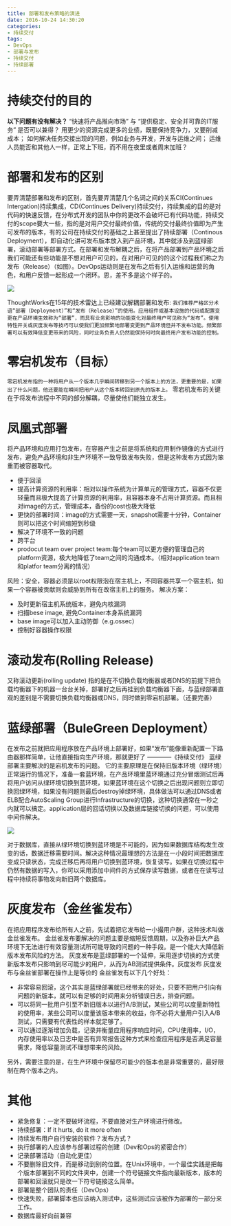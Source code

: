 ```yaml
---
title: 部署和发布策略的演进
date: 2016-10-24 14:30:20
categories:
- 持续交付
tags:
- DevOps
- 部署与发布
- 持续交付
- 持续部署
---
```

# 持续交付的目的
**以下问题有没有解决？**
“快速将产品推向市场” 与 “提供稳定、安全并可靠的IT服务” 是否可以兼得？
用更少的资源完成更多的业绩，既要保持竞争力，又要削减成本；
如何解决任务交接出现的问题，例如业务与开发，开发与运维之间；
运维人员能否和其他人一样，正常上下班，而不用在夜里或者周末加班？

<!--more-->
# 部署和发布的区别
要弄清楚部署和发布的区别，首先要弄清楚几个名词之间的关系CI(Continues Intergation)持续集成，CD(Continues Delivery)持续交付，持续集成的目的是对代码的快速反馈，在分布式开发的团队中你的更改不会破坏已有代码功能，持续交付的scope要大一些，指的是对用户交付最终价值，传统的交付最终价值即为产生可发布的版本，有的公司在持续交付的基础之上甚至提出了持续部署（Continous Deployment），即自动化讲可发布版本放入到产品环境，其中就涉及到蓝绿部署，滚动部署等部署方式。在部署和发布解耦之后，在将产品部署到产品环境之后我们可能还有些功能是不想对用户可见的，在对用户可见的的这个过程我们称之为发布（Release）（如图）。DevOps运动则是在发布之后有引入运维和运营的角色，和用户反馈一起形成一个闭环。恩，差不多是这个样子的。

![](https://puppet.com/sites/default/files/2016-09/puppet_continuous_diagram.gif)

ThoughtWorks在15年的技术雷达上已经建议解耦部署和发布:
```我们推荐严格区分术语“部署（Deployment）”和“发布（Release）”的使用。应用组件或基本设施的代码或配置变更在产品环境生效称为“部署”，而具有业务影响的功能变化对最终用户可见称为“发布”。使用特性开关或灰度发布等技巧可以使我们更加频繁地部署变更到产品环境但并不发布功能。频繁部署可以有效降低变更带来的风险，同时业务负责人仍然能保持何时向最终用户发布功能的控制。```

# 零宕机发布（目标）
```零宕机发布指的一种将用户从一个版本几乎瞬间转移到另一个版本上的方法，更重要的是，如果出了什么问题，他还要能在瞬间把用户从这个版本转回到原先的版本上。```
零宕机发布的关键在于将发布流程中不同的部分解耦，尽量使他们能独立发生。

# 凤凰式部署
将产品环境和应用打包发布，在容器产生之前是将系统和应用制作镜像的方式进行发布，避免产品环境和非生产环境不一致导致发布失败，但是这种发布方式因为笨重而被容器取代。

 - 便于回滚
 - 提高计算资源的利用率：相对以操作系统为计算单元的管理方式，容器不仅更轻量而且极大提高了计算资源的利用率，且容器本身不占用计算资源。而且相对image的方式，管理成本，备份的cost也极大降低
 - 更快的部署时间：image的方式需要一天，snapshot需要十分钟，Container则可以把这个时间缩短到秒级
 - 解决了环境不一致的问题
 - 跨平台
 - prodocut team over project team:每个team可以更方便的管理自己的platform资源，极大地降低了team之间的沟通成本。（相对application team和platfor team分离的情况）

风险：安全，容器必须是以root权限泡在宿主机上，不同容器共享一个宿主机，如果一个容器被贡献则会威胁到所有在改宿主机上的服务。
解决方案：

 - 及时更新宿主机系统版本，避免内核漏洞
 - 扫描bese image, 避免Container本身系统漏洞
 - base image可以加入主动防御（e.g.ossec）
 - 控制好容器操作权限

# 滚动发布(Rolling Release)
又称滚动更新(rolling update)
指的是在不切换负载均衡器或者DNS的前提下把负载均衡器下的机器一台台关掉，部署好之后再挂到负载均衡器下面，与蓝绿部署直观的差别是不需要切换负载均衡器或DNS，同时做到零宕机部署。（还要完善）

# 蓝绿部署（BuleGreen Deployment）
在发布之前就把应用程序放在产品环境上部署好，如果“发布”能像重新配置一下路由器那样简单，让他直接指向生产环境，那就更好了 ————《持续交付》
蓝绿部署主要解决的是宕机发布的问题。
它的主要原理是在保持旧版本环境（绿环境）正常运行的情况下，准备一套蓝环境，在产品环境里蓝环境通过充分冒烟测试后再将用户访问从绿环境切换到蓝环境，如果蓝环境在这个切换之后出现问题则立即切换回绿环境，如果没有问题则最后destroy掉绿环境，具体做法可以通过DNS或者ELB配合AutoScaling Group进行Infrastructure的切换，这种切换通常在一秒之内就可以搞定。application层的回话切换以及数据库链接切换的问题，可以使用中间件解决。

![](http://martinfowler.com/bliki/images/blueGreenDeployment/blue_green_deployments.png)

对于数据库，直接从绿环境切换到蓝环境是不可能的，因为如果数据库结构发生改变的话，数据迁移需要时间。解决这种情况最理想的方法是在一小段时间把数据库变成只读状态，完成迁移后再将用户切换到蓝环境，恢复读写。如果在切换过程中仍然有数据的写入，你可以采用添加中间件的方式保存读写数据，或者在在读写过程中持续将事物发向新旧两个数据库。

# 灰度发布（金丝雀发布）
在把应用程序发布给所有人之前，先试着把它发布给一小撮用户群，这种技术叫做金丝雀发布。
金丝雀发布要解决的问题主要是缩短反馈周期，以及弥补巨大产品环境下无法进行有效容量测试所可能导致的问题的一种手段。是一个能大大降低新版本发布风险的方法。
灰度发布是蓝绿部署的一个延伸，采用逐步切换的方式使新版本发布只影响到尽可能少的用户，从而为AB测试提供条件。灰度发布
灰度发布与金丝雀部署在操作上是等价的
金丝雀发有以下几个好处：

 - 非常容易回滚，这个其实是蓝绿部署就已经带来的好处，只要不把用户引向有问题的新版本，就可以有足够的时间用来分析错误日志，排查问题。
 - 可以将同一批用户引至不新旧版本以进行A/B测试，某些公司可以度量新特性的使用率，某些公司可以度量该版本带来的收益，你不必将大量用户引入A/B测试，只需要有代表性的样本就足够了。
 - 可以通过逐渐增加负载，记录并衡量应用程序响应时间，CPU使用率，I/O，内存使用率以及日志中是否有异常报告这种方式来检查应用程序是否满足容量需求，降低容量测试不理想带来的风险。

另外，需要注意的是，在生产环境中保留尽可能少的版本也是非常重要的，最好限制在两个版本之内。



# 其他

 - 紧急修复：一定不要破坏流程，不要直接对生产环境进行修改。
 - 持续部署：If it hurts, do it more often
 - 持续发布用户自行安装的软件？发布方式？
 - 执行部署的人应该参与部署过程的创建（Dev和Ops的紧密合作）
 - 记录部署活动（自动化更佳）
 - 不要删除旧文件，而是移动到别的位置。在Unix环境中，一个最佳实践是把每个版本部署到不同的文件夹中，创建一个符号链接文件指向最新版本，版本的部署和回滚就只是改一下符号链接这么简单。
 - 部署是整个团队的责任（DevOps）
 - 快速失败，部署脚本也应该纳入测试中，这些测试应该被作为部署的一部分来工作。
 - 数据库最好向前兼容

